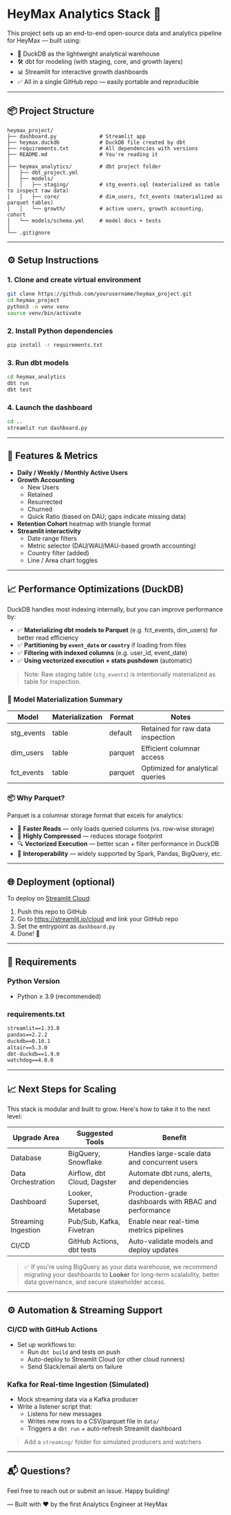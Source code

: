 # HeyMax Analytics Stack 🚀

This project sets up an end-to-end open-source data and analytics pipeline for HeyMax — built using:

- 🐣 DuckDB as the lightweight analytical warehouse
- 🛠 dbt for modeling (with staging, core, and growth layers)
- 📊 Streamlit for interactive growth dashboards
- ✅ All in a single GitHub repo — easily portable and reproducible

---

## 📦 Project Structure

```
heymax_project/
├── dashboard.py              # Streamlit app
├── heymax.duckdb             # DuckDB file created by dbt
├── requirements.txt          # All dependencies with versions
├── README.md                 # You're reading it
│
├── heymax_analytics/         # dbt project folder
│   ├── dbt_project.yml
│   ├── models/
│   │   ├── staging/          # stg_events.sql (materialized as table to inspect raw data)
│   │   ├── core/             # dim_users, fct_events (materialized as parquet tables)
│   │   └── growth/           # active users, growth accounting, cohort
│   └── models/schema.yml     # model docs + tests
│
└── .gitignore
```

---

## ⚙️ Setup Instructions

### 1. Clone and create virtual environment
```bash
git clone https://github.com/yourusername/heymax_project.git
cd heymax_project
python3 -m venv venv
source venv/bin/activate
```

### 2. Install Python dependencies
```bash
pip install -r requirements.txt
```

### 3. Run dbt models
```bash
cd heymax_analytics
dbt run
dbt test
```

### 4. Launch the dashboard
```bash
cd ..
streamlit run dashboard.py
```

---

## 🧪 Features & Metrics

- **Daily / Weekly / Monthly Active Users**
- **Growth Accounting**
  - New Users
  - Retained
  - Resurrected
  - Churned
  - Quick Ratio (based on DAU; gaps indicate missing data)
- **Retention Cohort** heatmap with triangle format
- **Streamlit interactivity**
  - Date range filters
  - Metric selector (DAU/WAU/MAU-based growth accounting)
  - Country filter (added)
  - Line / Area chart toggles

---

## 📈 Performance Optimizations (DuckDB)

DuckDB handles most indexing internally, but you can improve performance by:

- ✅ **Materializing dbt models to Parquet** (e.g. fct_events, dim_users) for better read efficiency
- ✅ **Partitioning by `event_date` or `country`** if loading from files
- ✅ **Filtering with indexed columns** (e.g. user_id, event_date)
- ✅ **Using vectorized execution + stats pushdown** (automatic)

> Note: Raw staging table (`stg_events`) is intentionally materialized as table for inspection.

### 🔁 Model Materialization Summary
| Model         | Materialization | Format  | Notes                            |
|---------------|------------------|---------|----------------------------------|
| stg_events    | table            | default | Retained for raw data inspection |
| dim_users     | table            | parquet | Efficient columnar access        |
| fct_events    | table            | parquet | Optimized for analytical queries |

### 📦 Why Parquet?
Parquet is a columnar storage format that excels for analytics:
- 🚀 **Faster Reads** — only loads queried columns (vs. row-wise storage)
- 💾 **Highly Compressed** — reduces storage footprint
- 🔍 **Vectorized Execution** — better scan + filter performance in DuckDB
- 🔄 **Interoperability** — widely supported by Spark, Pandas, BigQuery, etc.

---

## 🌐 Deployment (optional)

To deploy on [Streamlit Cloud](https://streamlit.io/cloud):
1. Push this repo to GitHub
2. Go to https://streamlit.io/cloud and link your GitHub repo
3. Set the entrypoint as `dashboard.py`
4. Done! 🎉

---

## 🔧 Requirements

### Python Version
- Python ≥ 3.9 (recommended)

### requirements.txt
```txt
streamlit==1.33.0
pandas==2.2.2
duckdb==0.10.1
altair==5.3.0
dbt-duckdb==1.9.0
watchdog==4.0.0
```

---

## 📈 Next Steps for Scaling

This stack is modular and built to grow. Here's how to take it to the next level:

| Upgrade Area          | Suggested Tools            | Benefit |
|-----------------------|-----------------------------|---------|
| Database              | BigQuery, Snowflake         | Handles large-scale data and concurrent users |
| Data Orchestration    | Airflow, dbt Cloud, Dagster | Automate dbt runs, alerts, and dependencies |
| Dashboard             | Looker, Superset, Metabase  | Production-grade dashboards with RBAC and performance |
| Streaming Ingestion   | Pub/Sub, Kafka, Fivetran    | Enable near real-time metrics pipelines |
| CI/CD                 | GitHub Actions, dbt tests   | Auto-validate models and deploy updates |

> ✅ If you're using BigQuery as your data warehouse, we recommend migrating your dashboards to **Looker** for long-term scalability, better data governance, and secure stakeholder access.

---

## ⚙️ Automation & Streaming Support

### CI/CD with GitHub Actions
- Set up workflows to:
  - Run `dbt build` and tests on push
  - Auto-deploy to Streamlit Cloud (or other cloud runners)
  - Send Slack/email alerts on failure

### Kafka for Real-time Ingestion (Simulated)
- Mock streaming data via a Kafka producer
- Write a listener script that:
  - Listens for new messages
  - Writes new rows to a CSV/parquet file in `data/`
  - Triggers a `dbt run` + auto-refresh Streamlit dashboard

> Add a `streaming/` folder for simulated producers and watchers

---

## 📬 Questions?
Feel free to reach out or submit an issue. Happy building!

— Built with ❤️ by the first Analytics Engineer at HeyMax
